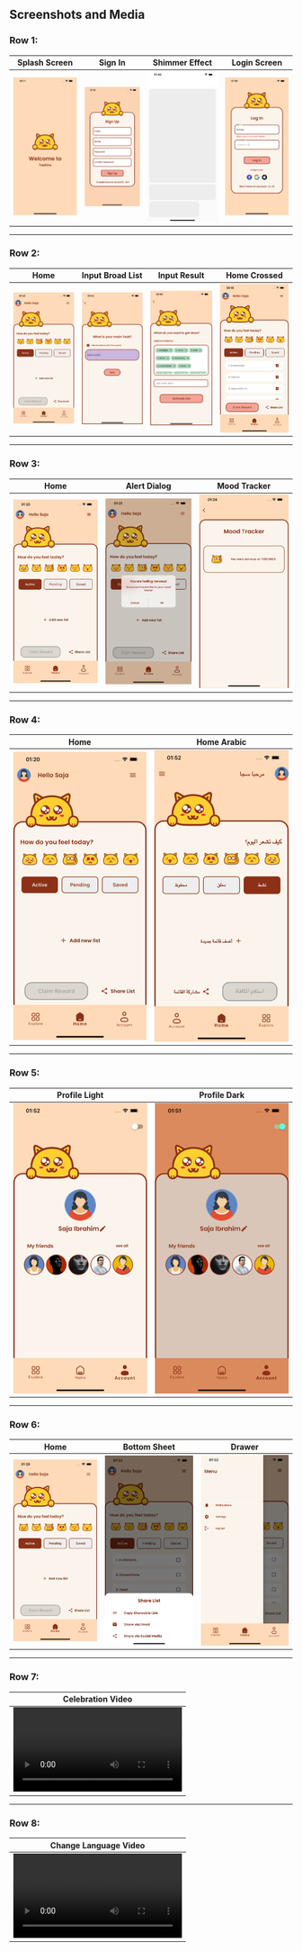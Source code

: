 
## Screenshots and Media

### Row 1:
| Splash Screen | Sign In | Shimmer Effect | Login Screen |
| -------------- | ------- | -------------- | ------------ |
| ![Splash](splash.png) | ![Sign In](sign_up.png) | ![Shimmer](shimmer.png) | ![Login](login.png) |

---

### Row 2:
| Home | Input Broad List | Input Result | Home Crossed |
| ---- | ---------------- | ------------ | ------------ |
| ![Home](home.png) | ![Input Broad List](input_broad_list.png) | ![Input Result](input_result.png) | ![Home Crossed](home_crossed.png) |

---

### Row 3:
| Home | Alert Dialog | Mood Tracker |
| ---- | ------------ | ------------ |
| ![Home](home.png) | ![Alert Dialog](alertdialog.png) | ![Mood Tracker](mood_tracker.png) |

---

### Row 4:
| Home | Home Arabic |
| ---- | ----------- |
| ![Home](home.png) | ![Home Arabic](home_arabic.png) |

---

### Row 5:
| Profile Light | Profile Dark |
| ------------- | ------------- |
| ![Profile Light](profile_light.png) | ![Profile Dark](profile_dark.png) |

---

### Row 6:
| Home | Bottom Sheet | Drawer |
| ---- | ------------ | ------ |
| ![Home](home.png) | ![Bottom Sheet](bottom_sheet.png) | ![Drawer](drawer.png) |

---

### Row 7:
| Celebration Video |
| ----------------- |
| ![Celebration Video](celeb.mov) |

---

### Row 8:
| Change Language Video |
| --------------------- |
| ![Change Language Video](changelang.mov) |

